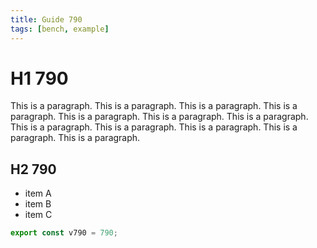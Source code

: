 ```yaml
---
title: Guide 790
tags: [bench, example]
---
```


# H1 790

This is a paragraph. This is a paragraph. This is a paragraph. This is a paragraph. This is a paragraph. This is a paragraph. This is a paragraph. This is a paragraph. This is a paragraph. This is a paragraph. This is a paragraph. This is a paragraph. 

## H2 790

- item A
- item B
- item C

```ts
export const v790 = 790;
```